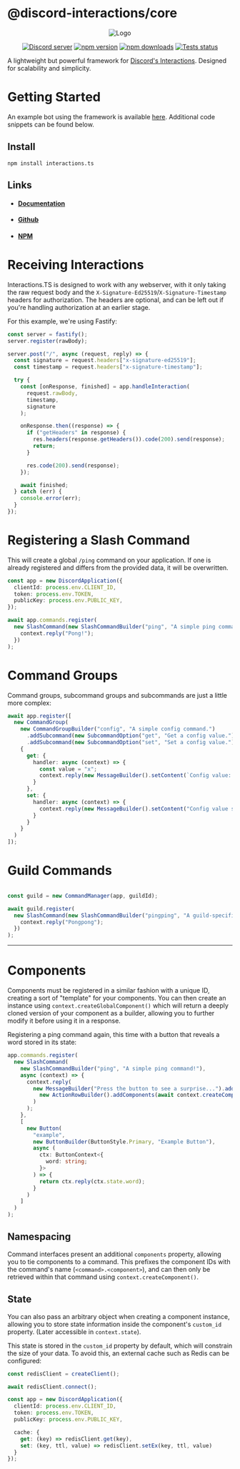 # @discord-interactions/core
<div align="center">
  <img src="https://cdn.discordapp.com/attachments/972730353267671070/991107120449724466/interactions.png" alt="Logo" />
  <br />
  <p>
    <a href="https://discord.gg/BTXJmW4Bh7"><img src="https://img.shields.io/discord/395423304112013334?logo=discord&logoColor=white" alt="Discord server" /></a>
    <a href="https://www.npmjs.com/package/interactions.ts"><img src="https://img.shields.io/npm/v/interactions.ts.svg?maxAge=3600" alt="npm version" /></a>
    <a href="https://www.npmjs.com/package/@discord-interactions/core"><img src="https://img.shields.io/npm/dt/interactions.ts.svg?maxAge=3600" alt="npm downloads" /></a>
    <a href="https://github.com/ssMMiles/interactions.ts/actions"><img src="https://github.com/ssMMiles/interactions.ts/actions/workflows/tests.yml/badge.svg" alt="Tests status" /></a>
  </p>
</div>

A lightweight but powerful framework for [Discord's Interactions](https://discord.com/developers/docs/interactions/receiving-and-responding). Designed for scalability and simplicity.

# Getting Started

An example bot using the framework is available [here](https://github.com/ssMMiles/bot-template). Additional code snippets can be found below.

## Install

`npm install interactions.ts`

## Links
 - #### [Documentation](https://interactions-ts.pages.dev/)
 - #### [Github](https://github.com/ssMMiles/interactions.ts)
 - #### [NPM](https://www.npmjs.com/package/interactions.ts)

# Receiving Interactions

Interactions.TS is designed to work with any webserver, with it only taking the raw request body and the `X-Signature-Ed25519`/`X-Signature-Timestamp` headers for authorization. The headers are optional, and can be left out if you're handling authorization at an earlier stage.

For this example, we're using Fastify:

```typescript
const server = fastify();
server.register(rawBody);

server.post("/", async (request, reply) => {
  const signature = request.headers["x-signature-ed25519"];
  const timestamp = request.headers["x-signature-timestamp"];

  try {
    const [onResponse, finished] = app.handleInteraction(
      request.rawBody,
      timestamp,
      signature
    );

    onResponse.then((response) => {
      if ("getHeaders" in response) {
        res.headers(response.getHeaders()).code(200).send(response);
        return;
      }

      res.code(200).send(response);
    });

    await finished;
  } catch (err) {
    console.error(err);
  }
});
```

# Registering a Slash Command

This will create a global `/ping` command on your application. If one is already registered and differs from the provided data, it will be overwritten.

```typescript
const app = new DiscordApplication({
  clientId: process.env.CLIENT_ID,
  token: process.env.TOKEN,
  publicKey: process.env.PUBLIC_KEY,
});

await app.commands.register(
  new SlashCommand(new SlashCommandBuilder("ping", "A simple ping command!"), async (context) => {
    context.reply("Pong!");
  })
);
```

# Command Groups

Command groups, subcommand groups and subcommands are just a little more complex:

```typescript
await app.register([
  new CommandGroup(
    new CommandGroupBuilder("config", "A simple config command.")
      .addSubcommand(new SubcommandOption("get", "Get a config value."))
      .addSubcommand(new SubcommandOption("set", "Set a config value.")),
    {
      get: {
        handler: async (context) => {
          const value = "x";
          context.reply(new MessageBuilder().setContent(`Config value: ${value}!`));
        }
      },
      set: {
        handler: async (context) => {
          context.reply(new MessageBuilder().setContent("Config value set!"));
        }
      }
    }
  )
]);
```


# Guild Commands

```typescript

const guild = new CommandManager(app, guildId);

await guild.register(
  new SlashCommand(new SlashCommandBuilder("pingping", "A guild-specific ping command!"), async (context) => {
    context.reply("Pongpong");
  })
);
```

---------------------------------------------------------------------------------------------------------------------

# Components

Components must be registered in a similar fashion with a unique ID, creating a sort of "template" for your components. You can then create an instance using `context.createGlobalComponent()` which will return a deeply cloned version of your component as a builder, allowing you to further modify it before using it in a response.

Registering a ping command again, this time with a button that reveals a word stored in its state:

```typescript
app.commands.register(
  new SlashCommand(
    new SlashCommandBuilder("ping", "A simple ping command!"),
    async (context) => {
      context.reply(
        new MessageBuilder("Press the button to see a surprise...").addComponents(
          new ActionRowBuilder().addComponents(await context.createComponent("example", { word: "Surprise!" }))
        )
      );
    },
    [
      new Button(
        "example",
        new ButtonBuilder(ButtonStyle.Primary, "Example Button"),
        async (
          ctx: ButtonContext<{
            word: string;
          }>
        ) => {
          return ctx.reply(ctx.state.word);
        }
      )
    ]
  )
);
```

## Namespacing

Command interfaces present an additional `components` property, allowing you to tie components to a command. This prefixes the component IDs with the command's name (`<command>.<component>`), and can then only be retrieved within that command using `context.createComponent()`.

## State

You can also pass an arbitrary object when creating a component instance, allowing you to store state information inside the component's `custom_id` property. (Later accessible in `context.state`). 

This state is stored in the `custom_id` property by default, which will constrain the size of your data. To avoid this, an external cache such as Redis can be configured:

```typescript
const redisClient = createClient();

await redisClient.connect();

const app = new DiscordApplication({
  clientId: process.env.CLIENT_ID,
  token: process.env.TOKEN,
  publicKey: process.env.PUBLIC_KEY,

  cache: {
    get: (key) => redisClient.get(key),
    set: (key, ttl, value) => redisClient.setEx(key, ttl, value)
  }
});
```
